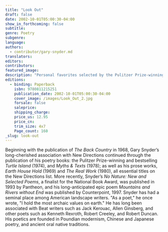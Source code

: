 ```yaml
---
title: "Look Out"
draft: false
date: 2002-10-01T05:00:30-04:00
show_in_forthcoming: false
subtitle:
genre: Poetry
subgenre:
language:
authors:
  - contributor/gary-snyder.md
translators:
editors:
contributors:
featured_image:
description: "Personal favorites selected by the Pulitzer Prize-winning poet himself. "
editions:
  - binding: Paperback
    isbn: 9780811215251
    publication_date: 2002-10-01T05:00:30-04:00
    cover_image: /images/Look_Out_2.jpg
    forsale: false
    saleprice:
    shipping_charge:
    price_us: 12.95
    price_cn:
    trim_size: 4x7
    Page_count: 160
_slug: look-out
---
```


Beginning with the publication of _The Back Country_ in 1968, Gary Snyder’s long-cherished association with New Directions continued through the publication of his poetry books: the Pulitzer Prize-winning and bestselling _Turtle Island_ (1974), and _Myths & Texts_ (1978); as well as his prose works, _Earth House Hold_ (1969) and _The Real Work_ (1980), all essential titles on the New Directions list. More recently, Snyder’s _No Nature: New and Selected Poems_, a finalist for the National Book Award, was published in 1993 by Pantheon, and his long-anticipated epic poem _Mountains and Rivers without End_ was published by Counterpoint, 1997. Snyder has had a seminal place among American landscape writers. "As a poet," he once wrote, "I hold the most archaic values on earth." He has long been associated with Beat writers such as Jack Kerouac, Allen Ginsberg, and other poets such as Kenneth Rexroth, Robert Creeley, and Robert Duncan. His poetics are founded in Poundian modernism, Chinese and Japanese poetry, and ancient oral native traditions.

